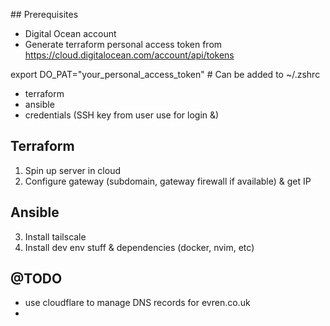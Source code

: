 
## Prerequisites

- Digital Ocean account
- Generate terraform personal access token from https://cloud.digitalocean.com/account/api/tokens

export DO_PAT="your_personal_access_token" # Can be added to ~/.zshrc

- terraform
- ansible
- credentials (SSH key from user use for login &)

## Terraform

1. Spin up server in cloud
2. Configure gateway (subdomain, gateway firewall if available) & get IP

## Ansible

3. Install tailscale
4. Install dev env stuff & dependencies (docker, nvim, etc)


## @TODO

- use cloudflare to manage DNS records for evren.co.uk
- 
